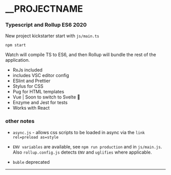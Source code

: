 # __PROJECTNAME

### Typescript and Rollup ES6 2020
New project kickstarter start with `js/main.ts` 

    npm start



Watch will compile TS to ES6, and then Rollup will bundle the rest of the application.



* RxJs included
* includes VSC editor config
* ESlint and Prettier
* Stylus for CSS
* Pug for HTML templates
* Vue | Soon to switch to Svelte 👀
* Enzyme and Jest for tests
* Works with React



### other notes

* `async.js` - allows css scripts to be loaded in async via the `link rel=preload as=style`

* `ENV variables` are available, see `npm run production` and in `js/main.js`. Also `rollup.config.js` detects `ENV` and `uglifies` where applicable.

* `buble` deprecated

  

---